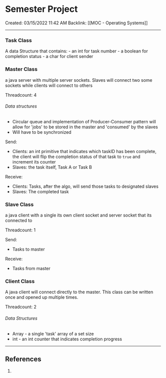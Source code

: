 # Semester Project
Created: 03/15/2022 11:42 AM
Backlink: [[MOC - Operating Systems]]

---

### Task Class
A data Structure that contains:
	- an int for task number
	- a boolean for completion status
	- a char for client sender


### Master Class
a java server with multiple server sockets. Slaves will connect two some sockets while clients will connect to others

Threadcount: 4

###### Data structures	
- Circular queue and implementation of Producer-Consumer pattern will allow for 'jobs' to be stored in the master and 'consumed' by the slaves
- Will have to be synchronized

Send:
- Clients: an int primitive that indicates which taskID has been complete, the client will flip the completion status of that task to `true` and increment its counter
- Slaves: the task itself, Task A or Task B

Receive:
- Clients: Tasks, after the algo, will send those tasks to designated slaves
- Slaves: The completed task


### Slave Class
a java client with a single its own client socket and server socket that its connected to

Threadcount: 1

Send:
- Tasks to master

Receive:
- Tasks from master


### Client Class
A java client will connect directly to the master. This class can be written once and opened up multiple times.

Threadcount: 2

###### Data Structures
- Array - a single 'task' array of a set size
- int - an int counter that indicates completion progress


---
## References
1. 


